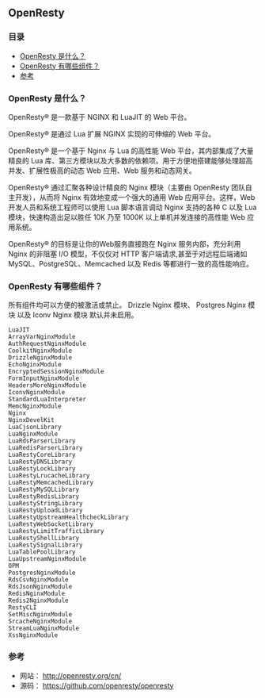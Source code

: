 ## OpenResty

### 目录
* [OpenResty 是什么？](#OpenResty-是什么？)
* [OpenResty 有哪些组件？](#OpenResty-有哪些组件？)
* [参考](#参考)

### OpenResty 是什么？
OpenResty® 是一款基于 NGINX 和 LuaJIT 的 Web 平台。

OpenResty® 是通过 Lua 扩展 NGINX 实现的可伸缩的 Web 平台。

OpenResty® 是一个基于 Nginx 与 Lua 的高性能 Web 平台，其内部集成了大量精良的 Lua 库、第三方模块以及大多数的依赖项。用于方便地搭建能够处理超高并发、扩展性极高的动态 Web 应用、Web 服务和动态网关。

OpenResty® 通过汇聚各种设计精良的 Nginx 模块（主要由 OpenResty 团队自主开发），从而将 Nginx 有效地变成一个强大的通用 Web 应用平台。这样，Web 开发人员和系统工程师可以使用 Lua 脚本语言调动 Nginx 支持的各种 C 以及 Lua 模块，快速构造出足以胜任 10K 乃至 1000K 以上单机并发连接的高性能 Web 应用系统。

OpenResty® 的目标是让你的Web服务直接跑在 Nginx 服务内部，充分利用 Nginx 的非阻塞 I/O 模型，不仅仅对 HTTP 客户端请求,甚至于对远程后端诸如 MySQL、PostgreSQL、Memcached 以及 Redis 等都进行一致的高性能响应。

### OpenResty 有哪些组件？
所有组件均可以方便的被激活或禁止。
Drizzle Nginx 模块、 Postgres Nginx 模块 以及 Iconv Nginx 模块 默认并未启用。 

```text
LuaJIT
ArrayVarNginxModule
AuthRequestNginxModule
CoolkitNginxModule
DrizzleNginxModule
EchoNginxModule
EncryptedSessionNginxModule
FormInputNginxModule
HeadersMoreNginxModule
IconvNginxModule
StandardLuaInterpreter
MemcNginxModule
Nginx
NginxDevelKit
LuaCjsonLibrary
LuaNginxModule
LuaRdsParserLibrary
LuaRedisParserLibrary
LuaRestyCoreLibrary
LuaRestyDNSLibrary
LuaRestyLockLibrary
LuaRestyLrucacheLibrary
LuaRestyMemcachedLibrary
LuaRestyMySQLLibrary
LuaRestyRedisLibrary
LuaRestyStringLibrary
LuaRestyUploadLibrary
LuaRestyUpstreamHealthcheckLibrary
LuaRestyWebSocketLibrary
LuaRestyLimitTrafficLibrary
LuaRestyShellLibrary
LuaRestySignalLibrary
LuaTablePoolLibrary
LuaUpstreamNginxModule
OPM
PostgresNginxModule
RdsCsvNginxModule
RdsJsonNginxModule
RedisNginxModule
Redis2NginxModule
RestyCLI
SetMiscNginxModule
SrcacheNginxModule
StreamLuaNginxModule
XssNginxModule
```

### 参考
* 网站： http://openresty.org/cn/
* 源码： https://github.com/openresty/openresty
